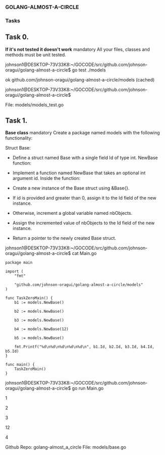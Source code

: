 ### GOLANG-ALMOST-A-CIRCLE


### Tasks
## Task 0.
**If it's not tested it doesn't work**
mandatory
All your files, classes and methods must be unit tested.

johnson1@DESKTOP-73V33K8:~/GOCODE/src/github.com/johnson-oragui/golang-almost-a-circle$ go test
 ./models

ok      github.com/johnson-oragui/golang-almost-a-circle/models (cached)

johnson1@DESKTOP-73V33K8:~/GOCODE/src/github.com/johnson-oragui/golang-almost-a-circle$ 

File: models/models_test.go
   
## Task 1.
**Base class**
mandatory
Create a package named models with the following functionality:

Struct Base:

- Define a struct named Base with a single field Id of type int.
NewBase function:

 - Implement a function named NewBase that takes an optional int argument id.
Inside the function:
 - Create a new instance of the Base struct using &Base{}.
 - If id is provided and greater than 0, assign it to the Id field of the new instance.
 - Otherwise, increment a global variable named nbObjects.
 - Assign the incremented value of nbObjects to the Id field of the new instance.
 - Return a pointer to the newly created Base struct.

johnson1@DESKTOP-73V33K8:~/GOCODE/src/github.com/johnson-oragui/golang-almost-a-circle$  cat Main.go
```
package main

import (
	"fmt"

	"github.com/johnson-oragui/golang-almost-a-circle/models"
)

func TaskZeroMain() {
	b1 := models.NewBase()

	b2 := models.NewBase()

	b3 := models.NewBase()

	b4 := models.NewBase(12)

	b5 := models.NewBase()

	fmt.Printf("%d\n%d\n%d\n%d\n%d\n", b1.Id, b2.Id, b3.Id, b4.Id, b5.Id)
}

func main() {
	TaskZeroMain()
}

```

johnson1@DESKTOP-73V33K8:~/GOCODE/src/github.com/johnson-oragui/golang-almost-a-circle$ go run Main.go

1

2

3

12

4

Github Repo: golang-almost_a_circle
File: models/base.go
